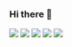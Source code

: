 ### Hi there 👋


![](http://github-profile-summary-cards.vercel.app/api/cards/profile-details?username=Coekjan&theme=github_dark)
![](http://github-profile-summary-cards.vercel.app/api/cards/repos-per-language?username=Coekjan&theme=github_dark)
![](http://github-profile-summary-cards.vercel.app/api/cards/most-commit-language?username=Coekjan&theme=github_dark)
![](http://github-profile-summary-cards.vercel.app/api/cards/stats?username=Coekjan&theme=github_dark)
![](http://github-profile-summary-cards.vercel.app/api/cards/productive-time?username=Coekjan&theme=github_dark&utcOffset=8)
